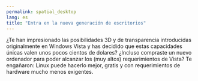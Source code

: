 ```yaml
---
permalink: spatial_desktop
lang: es
title: "Entra en la nueva generación de escritorios"
---
```


¿Te han impresionado las posibilidades 3D y de transparencia introducidas originalmente en Windows Vista y has decidido que estas capacidades únicas valen unos pocos cientos de dolares? ¿Incluso compraste un nuevo ordenador para poder alcanzar los (muy altos) requerimientos de Vista? Te engañaron: Linux puede hacerlo mejor, gratis y con requerimientos de hardware mucho menos exigentes.

<? all_video_ids_from_file ();?>




